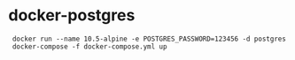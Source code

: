 # docker-postgres

````
 docker run --name 10.5-alpine -e POSTGRES_PASSWORD=123456 -d postgres
 docker-compose -f docker-compose.yml up
````
